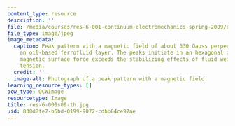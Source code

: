```yaml
---
content_type: resource
description: ''
file: /media/courses/res-6-001-continuum-electromechanics-spring-2009/830d8fe7b5bd01999072cdbb84ce97ae_res-6-001s09-th.jpg
file_type: image/jpeg
image_metadata:
  caption: Peak pattern with a magnetic field of about 330 Gauss perpendicular to
    an oil-based ferrofluid layer. The peaks initiate in an hexagonal array when the
    magnetic surface force exceeds the stabilizing effects of fluid weight and surface
    tension.
  credit: ''
  image-alt: Photograph of a peak pattern with a magnetic field.
learning_resource_types: []
ocw_type: OCWImage
resourcetype: Image
title: res-6-001s09-th.jpg
uid: 830d8fe7-b5bd-0199-9072-cdbb84ce97ae
---
```

